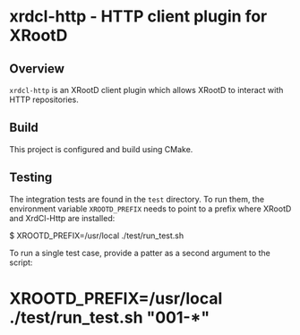 # xrdcl-http - HTTP client plugin for XRootD

## Overview

`xrdcl-http` is an XRootD client plugin which allows XRootD to interact
with HTTP repositories.

## Build

This project is configured and build using CMake.

## Testing

The integration tests are found in the `test` directory. To run them, the environment variable `XROOTD_PREFIX` needs to point to a prefix where XRootD and XrdCl-Http are installed:

$ XROOTD_PREFIX=/usr/local ./test/run_test.sh

To run a single test case, provide a patter as a second argument to the script:

# XROOTD_PREFIX=/usr/local ./test/run_test.sh "001-*"